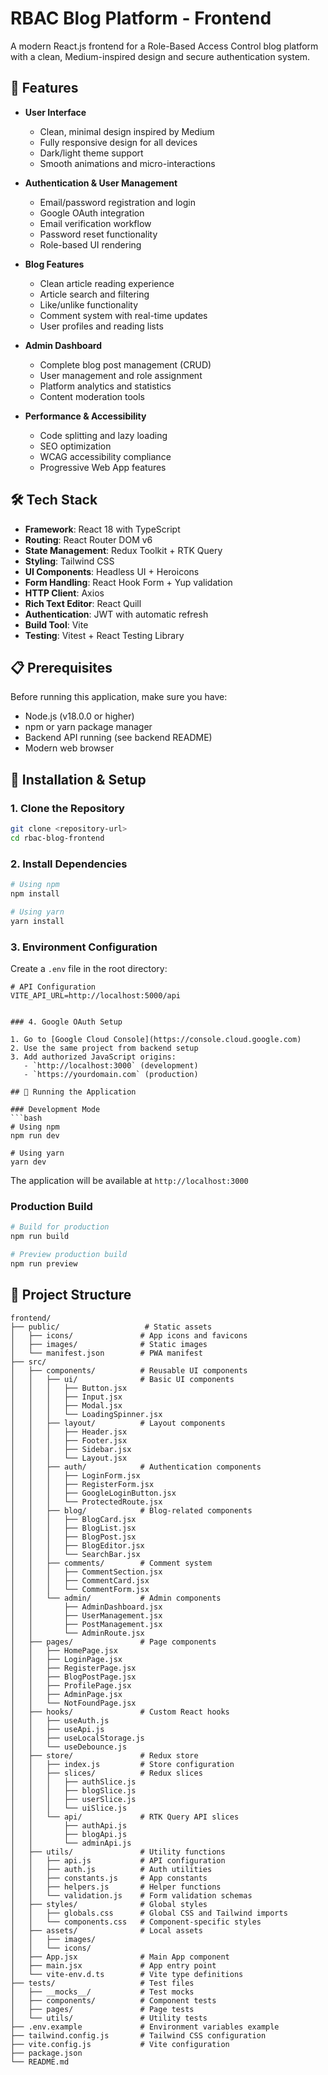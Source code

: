 # RBAC Blog Platform - Frontend

A modern React.js frontend for a Role-Based Access Control blog platform with a clean, Medium-inspired design and secure authentication system.

## 🚀 Features

- **User Interface**
  - Clean, minimal design inspired by Medium
  - Fully responsive design for all devices
  - Dark/light theme support
  - Smooth animations and micro-interactions

- **Authentication & User Management**
  - Email/password registration and login
  - Google OAuth integration
  - Email verification workflow
  - Password reset functionality
  - Role-based UI rendering

- **Blog Features**
  - Clean article reading experience
  - Article search and filtering
  - Like/unlike functionality
  - Comment system with real-time updates
  - User profiles and reading lists

- **Admin Dashboard**
  - Complete blog post management (CRUD)
  - User management and role assignment
  - Platform analytics and statistics
  - Content moderation tools

- **Performance & Accessibility**
  - Code splitting and lazy loading
  - SEO optimization
  - WCAG accessibility compliance
  - Progressive Web App features

## 🛠 Tech Stack

- **Framework**: React 18 with TypeScript
- **Routing**: React Router DOM v6
- **State Management**: Redux Toolkit + RTK Query
- **Styling**: Tailwind CSS
- **UI Components**: Headless UI + Heroicons
- **Form Handling**: React Hook Form + Yup validation
- **HTTP Client**: Axios
- **Rich Text Editor**: React Quill
- **Authentication**: JWT with automatic refresh
- **Build Tool**: Vite
- **Testing**: Vitest + React Testing Library

## 📋 Prerequisites

Before running this application, make sure you have:

- Node.js (v18.0.0 or higher)
- npm or yarn package manager
- Backend API running (see backend README)
- Modern web browser

## 🔧 Installation & Setup

### 1. Clone the Repository

```bash
git clone <repository-url>
cd rbac-blog-frontend
```

### 2. Install Dependencies

```bash
# Using npm
npm install

# Using yarn
yarn install
```

### 3. Environment Configuration

Create a `.env` file in the root directory:

```env
# API Configuration
VITE_API_URL=http://localhost:5000/api


### 4. Google OAuth Setup

1. Go to [Google Cloud Console](https://console.cloud.google.com)
2. Use the same project from backend setup
3. Add authorized JavaScript origins:
   - `http://localhost:3000` (development)
   - `https://yourdomain.com` (production)

## 🚀 Running the Application

### Development Mode
```bash
# Using npm
npm run dev

# Using yarn
yarn dev
```

The application will be available at `http://localhost:3000`

### Production Build
```bash
# Build for production
npm run build

# Preview production build
npm run preview
```

## 📁 Project Structure

```
frontend/
├── public/                   # Static assets
│   ├── icons/               # App icons and favicons
│   ├── images/              # Static images
│   └── manifest.json        # PWA manifest
├── src/
│   ├── components/          # Reusable UI components
│   │   ├── ui/              # Basic UI components
│   │   │   ├── Button.jsx
│   │   │   ├── Input.jsx
│   │   │   ├── Modal.jsx
│   │   │   └── LoadingSpinner.jsx
│   │   ├── layout/          # Layout components
│   │   │   ├── Header.jsx
│   │   │   ├── Footer.jsx
│   │   │   ├── Sidebar.jsx
│   │   │   └── Layout.jsx
│   │   ├── auth/            # Authentication components
│   │   │   ├── LoginForm.jsx
│   │   │   ├── RegisterForm.jsx
│   │   │   ├── GoogleLoginButton.jsx
│   │   │   └── ProtectedRoute.jsx
│   │   ├── blog/            # Blog-related components
│   │   │   ├── BlogCard.jsx
│   │   │   ├── BlogList.jsx
│   │   │   ├── BlogPost.jsx
│   │   │   ├── BlogEditor.jsx
│   │   │   └── SearchBar.jsx
│   │   ├── comments/        # Comment system
│   │   │   ├── CommentSection.jsx
│   │   │   ├── CommentCard.jsx
│   │   │   └── CommentForm.jsx
│   │   └── admin/           # Admin components
│   │       ├── AdminDashboard.jsx
│   │       ├── UserManagement.jsx
│   │       ├── PostManagement.jsx
│   │       └── AdminRoute.jsx
│   ├── pages/               # Page components
│   │   ├── HomePage.jsx
│   │   ├── LoginPage.jsx
│   │   ├── RegisterPage.jsx
│   │   ├── BlogPostPage.jsx
│   │   ├── ProfilePage.jsx
│   │   ├── AdminPage.jsx
│   │   └── NotFoundPage.jsx
│   ├── hooks/               # Custom React hooks
│   │   ├── useAuth.js
│   │   ├── useApi.js
│   │   ├── useLocalStorage.js
│   │   └── useDebounce.js
│   ├── store/               # Redux store
│   │   ├── index.js         # Store configuration
│   │   ├── slices/          # Redux slices
│   │   │   ├── authSlice.js
│   │   │   ├── blogSlice.js
│   │   │   ├── userSlice.js
│   │   │   └── uiSlice.js
│   │   └── api/             # RTK Query API slices
│   │       ├── authApi.js
│   │       ├── blogApi.js
│   │       └── adminApi.js
│   ├── utils/               # Utility functions
│   │   ├── api.js           # API configuration
│   │   ├── auth.js          # Auth utilities
│   │   ├── constants.js     # App constants
│   │   ├── helpers.js       # Helper functions
│   │   └── validation.js    # Form validation schemas
│   ├── styles/              # Global styles
│   │   ├── globals.css      # Global CSS and Tailwind imports
│   │   └── components.css   # Component-specific styles
│   ├── assets/              # Local assets
│   │   ├── images/
│   │   └── icons/
│   ├── App.jsx              # Main App component
│   ├── main.jsx             # App entry point
│   └── vite-env.d.ts        # Vite type definitions
├── tests/                   # Test files
│   ├── __mocks__/           # Test mocks
│   ├── components/          # Component tests
│   ├── pages/               # Page tests
│   └── utils/               # Utility tests
├── .env.example             # Environment variables example
├── tailwind.config.js       # Tailwind CSS configuration
├── vite.config.js           # Vite configuration
├── package.json
└── README.md
```